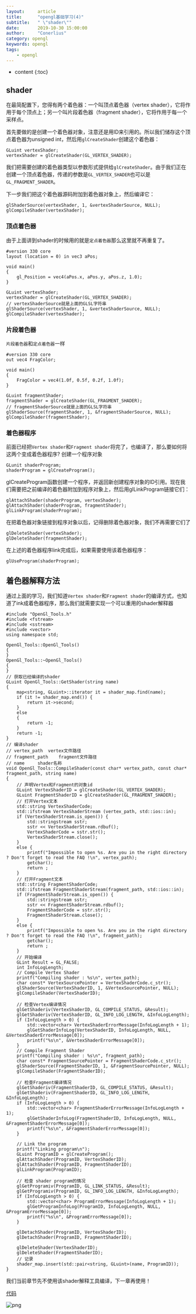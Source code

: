```yaml
---
layout:     article
title:      "opengl基础学习(4)"
subtitle:   " \"shader\""
date:       2019-10-30 15:00:00
author:     "Conerlius"
category: opengl
keywords: opengl
tags:
    - opengl
---
```

* content
{:toc}

## shader
在最简配置下，您得有两个着色器：一个叫顶点着色器（vertex shader），它将作用于每个顶点上；另一个叫片段着色器（fragment shader），它将作用于每一个采样点。

首先要做的是创建一个着色器对象，注意还是用ID来引用的。所以我们储存这个顶点着色器为unsigned int，然后用`glCreateShader`创建这个着色器：
```
GLuint vertexShader;
vertexShader = glCreateShader(GL_VERTEX_SHADER);
```
我们把需要创建的着色器类型以参数形式提供给`glCreateShader`。由于我们正在创建一个顶点着色器，传递的参数是`GL_VERTEX_SHADER`也可以是`GL_FRAGMENT_SHADER`。

下一步我们把这个着色器源码附加到着色器对象上，然后编译它：
```
glShaderSource(vertexShader, 1, &vertexShaderSource, NULL);
glCompileShader(vertexShader);
```

### 顶点着色器
由于上面讲到shader的时候用的就是`定点着色器`那么这里就不再重复了。
```
#version 330 core
layout (location = 0) in vec3 aPos;

void main()
{
    gl_Position = vec4(aPos.x, aPos.y, aPos.z, 1.0);
}
```

```
GLuint vertexShader;
vertexShader = glCreateShader(GL_VERTEX_SHADER);
// vertexShaderSource就是上面的GLSL字符串
glShaderSource(vertexShader, 1, &vertexShaderSource, NULL);
glCompileShader(vertexShader);
```
### 片段着色器
`片段着色器`和`定点着色器`一样
```
#version 330 core
out vec4 FragColor;

void main()
{
    FragColor = vec4(1.0f, 0.5f, 0.2f, 1.0f);
} 
```

```
GLuint fragmentShader;
fragmentShader = glCreateShader(GL_FRAGMENT_SHADER);
// fragmentShaderSource就是上面的GLSL字符串
glShaderSource(fragmentShader, 1, &fragmentShaderSource, NULL);
glCompileShader(fragmentShader);
```

### 着色器程序
前面已经把`Vertex shader`和`Fragment shader`将完了，也编译了，那么要如何将这两个变成着色器程序?
创建一个程序对象

```
GLunit shaderProgram;
shaderProgram = glCreateProgram();
```

glCreateProgram函数创建一个程序，并返回新创建程序对象的ID引用。现在我们需要把之前编译的着色器附加到程序对象上，然后用glLinkProgram链接它们：
```
glAttachShader(shaderProgram, vertexShader);
glAttachShader(shaderProgram, fragmentShader);
glLinkProgram(shaderProgram);
```
在把着色器对象链接到程序对象以后，记得删除着色器对象，我们不再需要它们了
```
glDeleteShader(vertexShader);
glDeleteShader(fragmentShader);
```

在上述的着色器程序link完成后，如果需要使用该着色器程序：
```
glUseProgram(shaderProgram);
```

## 着色器解释方法
通过上面的学习，我们知道`Vertex shader`和`Fragment shader`的编译方式，也知道了ink成着色器程序，那么我们就需要实现一个可以重用的shader解释器
```
#include "OpenGl_Tools.h"
#include <fstream>
#include <sstream>
#include <vector>
using namespace std;

OpenGl_Tools::OpenGl_Tools()
{
}
OpenGl_Tools::~OpenGl_Tools()
{
}
// 获取已经编译的shader
GLuint OpenGl_Tools::GetShader(string name) 
{
	map<string, GLuint>::iterator it = shader_map.find(name);
	if (it != shader_map.end()) {
		return it->second;
	}
	else
	{
		return -1;
	}
	return -1;
}
// 编译shader
// vertex_path	vertex文件路径
// fragment_path	fragment文件路径
// name		shader名称
void OpenGl_Tools::CompileShader(const char* vertex_path, const char* fragment_path, string name)
{
	// 声明Vertex和Fragment的对象id
	GLuint VertexShaderID = glCreateShader(GL_VERTEX_SHADER);
	GLuint FragmentShaderID = glCreateShader(GL_FRAGMENT_SHADER);
	// 打开Vertex文本
	std::string VertexShaderCode;
	std::ifstream VertexShaderStream (vertex_path, std::ios::in);
	if (VertexShaderStream.is_open()) {
		std::stringstream sstr;
		sstr << VertexShaderStream.rdbuf();
		VertexShaderCode = sstr.str();
		VertexShaderStream.close();
	}
	else {
		printf("Impossible to open %s. Are you in the right directory ? Don't forget to read the FAQ !\n", vertex_path);
		getchar();
		return ;
	}
	// 打开Fragment文本
	std::string FragmentShaderCode;
	std::ifstream FragmentShaderStream(fragment_path, std::ios::in);
	if (FragmentShaderStream.is_open()) {
		std::stringstream sstr;
		sstr << FragmentShaderStream.rdbuf();
		FragmentShaderCode = sstr.str();
		FragmentShaderStream.close();
	}
	else {
		printf("Impossible to open %s. Are you in the right directory ? Don't forget to read the FAQ !\n", fragment_path);
		getchar();
		return ;
	}
	// 开始编译
	GLint Result = GL_FALSE;
	int InfoLogLength;
	// Compile Vertex Shader
	printf("Compiling shader : %s\n", vertex_path);
	char const* VertexSourcePointer = VertexShaderCode.c_str();
	glShaderSource(VertexShaderID, 1, &VertexSourcePointer, NULL);
	glCompileShader(VertexShaderID);

	// 检查Vertex编译情况
	glGetShaderiv(VertexShaderID, GL_COMPILE_STATUS, &Result);
	glGetShaderiv(VertexShaderID, GL_INFO_LOG_LENGTH, &InfoLogLength);
	if (InfoLogLength > 0) {
		std::vector<char> VertexShaderErrorMessage(InfoLogLength + 1);
		glGetShaderInfoLog(VertexShaderID, InfoLogLength, NULL, &VertexShaderErrorMessage[0]);
		printf("%s\n", &VertexShaderErrorMessage[0]);
	}
	// Compile Fragment Shader
	printf("Compiling shader : %s\n", fragment_path);
	char const* FragmentSourcePointer = FragmentShaderCode.c_str();
	glShaderSource(FragmentShaderID, 1, &FragmentSourcePointer, NULL);
	glCompileShader(FragmentShaderID);

	// 检查Fragment编译情况
	glGetShaderiv(FragmentShaderID, GL_COMPILE_STATUS, &Result);
	glGetShaderiv(FragmentShaderID, GL_INFO_LOG_LENGTH, &InfoLogLength);
	if (InfoLogLength > 0) {
		std::vector<char> FragmentShaderErrorMessage(InfoLogLength + 1);
		glGetShaderInfoLog(FragmentShaderID, InfoLogLength, NULL, &FragmentShaderErrorMessage[0]);
		printf("%s\n", &FragmentShaderErrorMessage[0]);
	}

	// Link the program
	printf("Linking program\n");
	GLuint ProgramID = glCreateProgram();
	glAttachShader(ProgramID, VertexShaderID);
	glAttachShader(ProgramID, FragmentShaderID);
	glLinkProgram(ProgramID);

	// 检查 shader program的情况
	glGetProgramiv(ProgramID, GL_LINK_STATUS, &Result);
	glGetProgramiv(ProgramID, GL_INFO_LOG_LENGTH, &InfoLogLength);
	if (InfoLogLength > 0) {
		std::vector<char> ProgramErrorMessage(InfoLogLength + 1);
		glGetProgramInfoLog(ProgramID, InfoLogLength, NULL, &ProgramErrorMessage[0]);
		printf("%s\n", &ProgramErrorMessage[0]);
	}

	glDetachShader(ProgramID, VertexShaderID);
	glDetachShader(ProgramID, FragmentShaderID);

	glDeleteShader(VertexShaderID);
	glDeleteShader(FragmentShaderID);
	// 记录
	shader_map.insert(std::pair<string, GLuint>(name, ProgramID));
}
```

我们当前章节先不使用该shader解释工具编译，下一章再使用！

[代码](https://github.com/Conerlius/LearnOpenGL/blob/master/Project1/OpenGL_Session2.cpp)

![png](/images/OpenGL/opengl_4_result.jpg)
